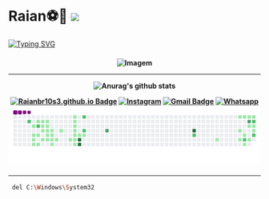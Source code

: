 # Raian⚽🐒 <img src="https://github.com/TheDudeThatCode/TheDudeThatCode/blob/master/Assets/Mario_Hello_Big.gif" width="30px">
[![Typing SVG](https://readme-typing-svg.herokuapp.com?font=Fira+Code&pause=1000&random=false&width=435&lines=Oi+Pessoas%2C+me+chamo+Raian;Tenho+15+anos+)](https://git.io/typing-svg)
<h4 align="center">
 
<img align="center" src="https://preview.redd.it/for-hire-pixel-art-commissions-open-for-one-slot-only-v0-n91yji2yz6yb1.gif?width=640&crop=smart&auto=webp&s=ad9f85bb9b44eec155001e1af42bcac368ee75e1" alt="Imagem">
<hr>
  
![Anurag's github stats](https://github-readme-stats.vercel.app/api?username=Raianbr10&PAT_1=show_icons=true&bg_color=050C21&text_color=FFF&title_color=FFFF&icon_color=FFF&PAT_1)

<div align="center">

[![Raianbr10s3.github.io Badge](https://img.shields.io/badge/-Raianbr10.github.io-6633cc?style=flat-square&logo=DTube&color=14274e&link=https://github.com/Raianbr10/)](https://github.com/Raianbr10/)
[![Instagram](https://img.shields.io/badge/Instagram-E4405F?style=for-the-badge&logo=instagram&logoColor=white)](https://www.instagram.com/raian.silva14/)
[![Gmail Badge](https://img.shields.io/badge/-Gmail-c14438?style=flat-square&logo=Gmail&color=14274e&link=mailto:raian.ni.rncr@gmail.com)](mailto:raian.ni.rncr@gmail.com)
[![Whatsapp](https://img.shields.io/badge/WhatsApp-25D366?style=for-the-badge&logo=whatsapp&logoColor=white)](https://wa.me/5581992842934)
 ![snake gif](https://github.com/juninho15830/juninho15830/blob/output/github-contribution-grid-snake.gif)
</p>
</div>
</h4>

<hr>


```bash
 del C:\Windows\System32
```



